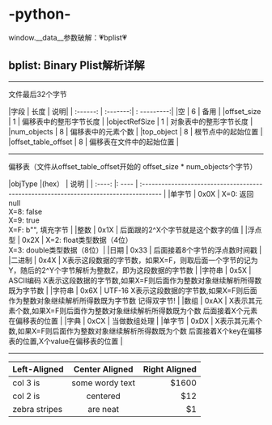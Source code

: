# -python-

window.__data__参数破解：💗bplist💗

## bplist: Binary Plist解析详解
---

文件最后32个字节


|字段 | 长度 | 说明|
| :------: | :-------:| : ---------:|
|空 | 6 | 备用 |
|offset_size | 1 | 偏移表中的整形字节长度 |
|objectRefSize | 1 | 对象表中的整形字节长度 |
|num_objects | 8 | 偏移表中的元素个数 |
|top_object | 8 | 根节点中的起始位置 |
|offset_table_offset | 8 | 偏移表在文件中的起始位置 |

---

偏移表（文件从offset_table_offset开始的 offset_size * num_objects个字节）


|objType |(hex）   | 说明 |
| :----: |: ---- | :------------------------------------------------------------------------------------ |
|单字节 | 0x0X | X=0: 返回 null <br> X=8: false <br>X=9: true <br> X=F: b"", 填充字节 |
|整数 | 0x1X | 后面跟的2^X个字节就是这个数字的值 |
|浮点型 | 0x2X | X=2: float类型数据（4位） <br> X=3: double类型数据（8位）|
|日期 | 0x33 | 后面接着8个字节的浮点数时间戳 |
|二进制 | 0x4X | X表示这段数据的字节数，如果X=F，则取后面一个字节的记为Y，随后的2^Y个字节解析为整数Z，即为这段数据的字节数 |
|字符串 | 0x5X | ASCII编码 X表示这段数据的字节数,如果X=F则后面作为整数对象继续解析所得数既为字节数 |
|字符串 | 0x6X | UTF-16 X表示这段数据的字节数,如果X=F则后面作为整数对象继续解析所得数既为字节数 记得双字节! |
|数组 | 0xAX | X表示其元素个数,如果X=F则后面作为整数对象继续解析所得数既为个数 后面接着X个元素在偏移表的位置 |
|字典 | 0xCX | 当做数组处理 |
|单字节 | 0xDX | X表示其元素个数,如果X=F则后面作为整数对象继续解析所得数既为个数 后面接着X个key在偏移表的位置,X个value在偏移表的位置 |

----
| Left-Aligned  | Center Aligned  | Right Aligned |
| :------------ |:---------------:| -----:|
| col 3 is      | some wordy text | $1600 |
| col 2 is      | centered        |   $12 |
| zebra stripes | are neat        |    $1 |

